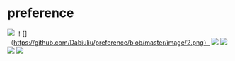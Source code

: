 # preference
![](https://github.com/Dabiuliu/preference/blob/master/image/1.png)
！[] （https://github.com/Dabiuliu/preference/blob/master/image/2.png）
![](https://github.com/Dabiuliu/preference/blob/master/image/3.png)
![](https://github.com/Dabiuliu/preference/blob/master/image/4.png)
![](https://github.com/Dabiuliu/preference/blob/master/image/5.png)
![](https://github.com/Dabiuliu/preference/blob/master/image/6.png)
